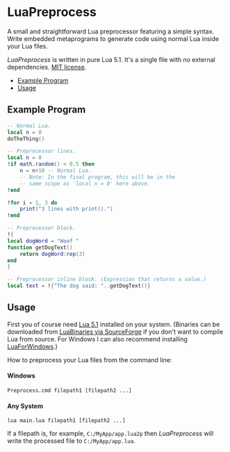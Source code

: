 # LuaPreprocess

<!-- ![version 1.0](https://img.shields.io/badge/version-1.0-green.svg) -->

A small and straightforward Lua preprocessor featuring a simple syntax.
Write embedded metaprograms to generate code using normal Lua inside your Lua files.

*LuaPreprocess* is written in pure Lua 5.1. It's a single file with no external dependencies. [MIT license](LICENSE.txt).

- [Example Program](#example-program)
- [Usage](#usage)



## Example Program
```lua
-- Normal Lua.
local n = 0
doTheThing()

-- Preprocessor lines.
local n = 0
!if math.random() < 0.5 then
	n = n+10 -- Normal Lua.
	-- Note: In the final program, this will be in the
	-- same scope as 'local n = 0' here above.
!end

!for i = 1, 3 do
	print("3 lines with print().")
!end

-- Preprocessor block.
!{
local dogWord = "Woof "
function getDogText()
	return dogWord:rep(3)
end
}

-- Preprocessor inline block. (Expression that returns a value.)
local text = !{"The dog said: "..getDogText()}
```



## Usage
First you of course need [Lua 5.1](https://www.lua.org/versions.html#5.1) installed on your system. (Binaries can be
downloaded from [LuaBinaries via SourceForge](https://sourceforge.net/projects/luabinaries/files/5.1.5/Tools%20Executables/)
if you don't want to compile Lua from source. For Windows I can also recommend installing
[LuaForWindows](https://github.com/rjpcomputing/luaforwindows).)

How to preprocess your Lua files from the command line:

#### Windows
```batch
Preprocess.cmd filepath1 [filepath2 ...]
```

#### Any System
```batch
lua main.lua filepath1 [filepath2 ...]
```

If a filepath is, for example, `C:/MyApp/app.lua2p` then *LuaPreprocess* will write the processed file to `C:/MyApp/app.lua`.


